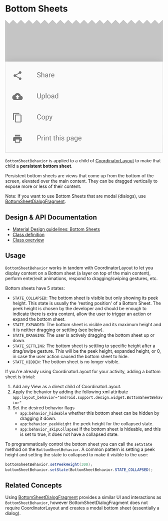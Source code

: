 <!--docs:
title: "Bottom Sheets"
layout: detail
section: components
excerpt: "Bottom sheets slide up from the bottom of the screen to reveal more content."
iconId: bottom_sheet
path: /catalog/bottom-sheet-behavior/
-->

# Bottom Sheets

![Bottom Sheets](assets/bottom-sheets.svg)
<!--{: .article__asset.article__asset--screenshot }-->

`BottomSheetBehavior` is applied to a child of
[CoordinatorLayout](https://developer.android.com/reference/android/support/design/widget/CoordinatorLayout.html)
to make that child a **persistent bottom sheet**.

Persistent bottom sheets are views that come up from the bottom of the
screen, elevated over the main content. They can be dragged vertically to
expose more or less of their content.

Note: If you want to use Bottom Sheets that are modal (dialogs), use
[BottomSheetDialogFragment](BottomSheetDialogFragment.md).

## Design & API Documentation

-   [Material Design guidelines: Bottom
    Sheets](https://material.io/guidelines/components/bottom-sheets.html#bottom-sheets-persistent-bottom-sheets)
    <!--{: .icon-list-item.icon-list-item--spec }-->
-   [Class
    definition](https://github.com/material-components/material-components-android/tree/master/lib/java/android/support/design/widget/BottomSheetBehavior.java)
    <!--{: .icon-list-item.icon-list-item--link }-->
-   [Class
    overview](https://developer.android.com/reference/android/support/design/widget/BottomSheetBehavior.html)
    <!--{: .icon-list-item.icon-list-item--link }--> <!--{: .icon-list }-->

## Usage

`BottomSheetBehavior` works in tandem with CoordinatorLayout to let you display
content on a Bottom sheet (a layer on top of the main content), perform
enter/exit animations, respond to dragging/swiping gestures, etc.

Bottom sheets have 5 states:

-   `STATE_COLLAPSED`: The bottom sheet is visible but only showing its peek
    height. This state is usually the 'resting position' of a Bottom Sheet. The
    peek height is chosen by the developer and should be enough to indicate
    there is extra content, allow the user to trigger an action or expand the
    bottom sheet.
-   `STATE_EXPANDED`: The bottom sheet is visible and its maximum height and it
    is neither dragging or settling (see below).
-   `STATE_DRAGGING`: The user is actively dragging the bottom sheet up or down.
-   `STATE_SETTLING`: The bottom sheet is settling to specific height after a
    drag/swipe gesture. This will be the peek height, expanded height, or
    0, in case the user action caused the bottom sheet to hide.
-   `STATE_HIDDEN`: The bottom sheet is no longer visible.

If you're already using CoordinatorLayout for your activity, adding a bottom
sheet is trivial:

1.  Add any View as a direct child of CoordinatorLayout.
2.  Apply the behavior by adding the following xml attribute
    `app:layout_behavior="android.support.design.widget.BottomSheetBehavior"`
3.  Set the desired behavior flags
    -   `app:behavior_hideable` whether this bottom sheet can be hidden by
        dragging it down.
    -   `app:behavior_peekHeight` the peek height for the collapsed state.
    -   `app:behavior_skipCollapsed` if the bottom sheet is hideable, and this
        is set to true, it does not have a collapsed state.

To programmatically control the bottom sheet you can call the `setState` method
on the `BottomSheetBehavior`. A common pattern is setting a peek height and
setting the state to collapsed to make it visible to the user:

```java
bottomSheetBehavior.setPeekHeight(300);
bottomSheetBehavior.setState(BottomSheetBehavior.STATE_COLLAPSED);
```

## Related Concepts

Using [BottomSheetDialogFragment](BottomSheetDialogFragment.md) provides a
similar UI and interactions as `BottomSheetBehavior`, however
BottomSheetDialogFragment does not require CoordinatorLayout and creates a modal
bottom sheet (essentially a dialog).
